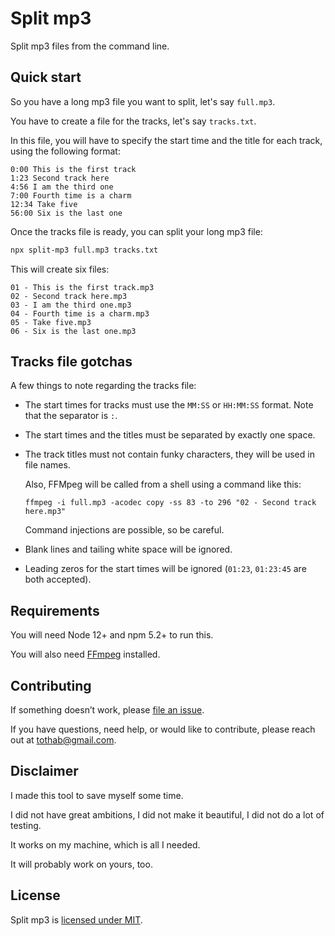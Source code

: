 # Split mp3

Split mp3 files from the command line.


## Quick start

So you have a long mp3 file you want to split, let's say `full.mp3`.

You have to create a file for the tracks, let's say `tracks.txt`.

In this file, you will have to specify the start time and the title for each track, using the following format:

```
0:00 This is the first track
1:23 Second track here
4:56 I am the third one
7:00 Fourth time is a charm
12:34 Take five
56:00 Six is the last one
```

Once the tracks file is ready, you can split your long mp3 file:

```sh
npx split-mp3 full.mp3 tracks.txt
```

This will create six files:
```
01 - This is the first track.mp3
02 - Second track here.mp3
03 - I am the third one.mp3
04 - Fourth time is a charm.mp3
05 - Take five.mp3
06 - Six is the last one.mp3
```


## Tracks file gotchas

A few things to note regarding the tracks file:

- The start times for tracks must use the `MM:SS` or `HH:MM:SS` format. Note that the separator is `:`.

- The start times and the titles must be separated by exactly one space.

- The track titles must not contain funky characters, they will be used in file names.

  Also, FFMpeg will be called from a shell using a command like this:

  ```
  ffmpeg -i full.mp3 -acodec copy -ss 83 -to 296 "02 - Second track here.mp3"
  ```

  Command injections are possible, so be careful.

- Blank lines and tailing white space will be ignored.

- Leading zeros for the start times will be ignored (`01:23`, `01:23:45` are both accepted).


## Requirements

You will need Node 12+ and npm 5.2+ to run this.

You will also need [FFmpeg](https://ffmpeg.org/) installed.


## Contributing

If something doesn’t work, please [file an issue](https://github.com/bence-toth/split-mp3/issues).

If you have questions, need help, or would like to contribute, please reach out at [tothab@gmail.com](mailto:tothab@gmail.com).


## Disclaimer

I made this tool to save myself some time.

I did not have great ambitions, I did not make it beautiful, I did not do a lot of testing.

It works on my machine, which is all I needed.

It will probably work on yours, too.


## License

Split mp3 is [licensed under MIT](./LICENSE).
